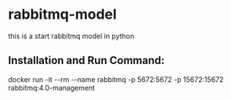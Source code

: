 # rabbitmq-model
this is a start rabbitmq model in python

## Installation and Run Command:
docker run -it --rm --name rabbitmq -p 5672:5672 -p 15672:15672 rabbitmq:4.0-management